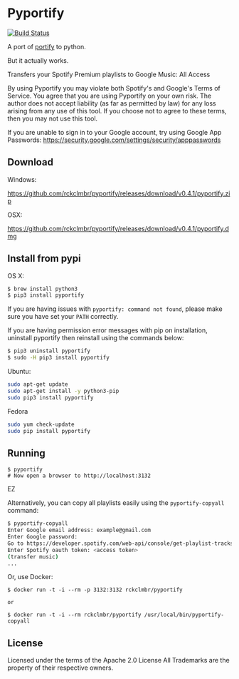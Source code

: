 Pyportify
=========

[![Build Status](https://travis-ci.org/rckclmbr/pyportify.svg?branch=master)](https://travis-ci.org/rckclmbr/pyportify)

A port of [portify](https://github.com/mauimauer/portify) to python.

But it actually works.

Transfers your Spotify Premium playlists to Google Music: All Access

By using Pyportify you may violate both Spotify's and Google's Terms of Service. You agree that
you are using Pyportify on your own risk. The author does not accept liability (as far as permitted by law) for any loss arising from any use of this tool.
If you choose not to agree to these terms, then you may not use this tool.

If you are unable to sign in to your Google account, try using Google App Passwords: https://security.google.com/settings/security/apppasswords

Download
--------

Windows:

https://github.com/rckclmbr/pyportify/releases/download/v0.4.1/pyportify.zip

OSX:

https://github.com/rckclmbr/pyportify/releases/download/v0.4.1/pyportify.dmg

Install from pypi
-----------------

OS X:

```bash
$ brew install python3
$ pip3 install pyportify
```

If you are having issues with ```pyportify: command not found```, please make sure you have set your ```PATH``` correctly.


If you are having permission error messages with pip on installation, uninstall pyportify then reinstall using the commands below:

```bash
$ pip3 uninstall pyportify
$ sudo -H pip3 install pyportify
```

Ubuntu:

```bash
sudo apt-get update
sudo apt-get install -y python3-pip
sudo pip3 install pyportify
```

Fedora

```bash
sudo yum check-update
sudo pip install pyportify
```

Running
-------

```
$ pyportify
# Now open a browser to http://localhost:3132
```

EZ

Alternatively, you can copy all playlists easily using the ```pyportify-copyall``` command:

```bash
$ pyportify-copyall
Enter Google email address: example@gmail.com
Enter Google password:
Go to https://developer.spotify.com/web-api/console/get-playlist-tracks/ and get an oauth token
Enter Spotify oauth token: <access token>
(transfer music)
...
```

Or, use Docker:

```
$ docker run -t -i --rm -p 3132:3132 rckclmbr/pyportify

or

$ docker run -t -i --rm rckclmbr/pyportify /usr/local/bin/pyportify-copyall
```

License
-------

Licensed under the terms of the Apache 2.0 License
All Trademarks are the property of their respective owners.
